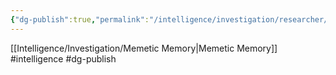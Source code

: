 ```yaml
---
{"dg-publish":true,"permalink":"/intelligence/investigation/researcher/"}
---
```


[[Intelligence/Investigation/Memetic Memory\|Memetic Memory]]
#intelligence #dg-publish